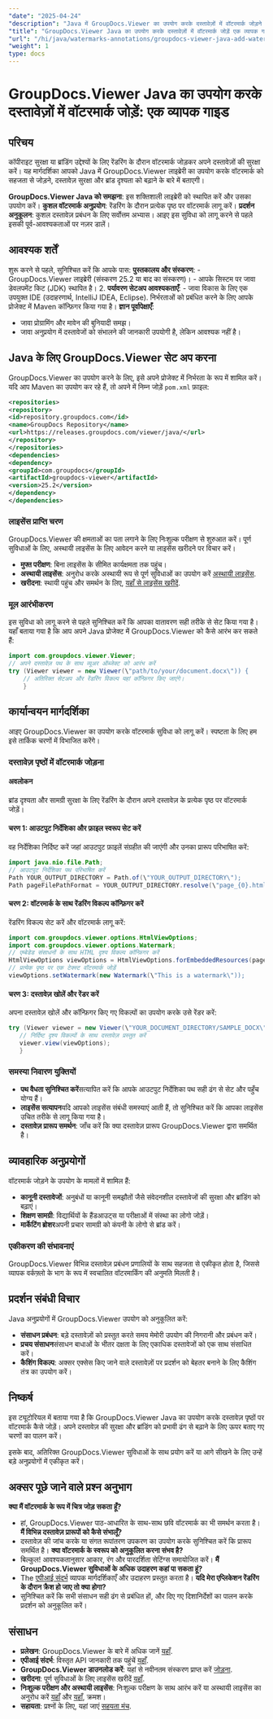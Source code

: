 ```yaml
---
"date": "2025-04-24"
"description": "Java में GroupDocs.Viewer का उपयोग करके दस्तावेज़ों में वॉटरमार्क जोड़ने का तरीका जानें। इस चरण-दर-चरण ट्यूटोरियल के साथ दस्तावेज़ सुरक्षा और ब्रांडिंग को बेहतर बनाएँ।"
"title": "GroupDocs.Viewer Java का उपयोग करके दस्तावेज़ों में वॉटरमार्क जोड़ें एक व्यापक गाइड"
"url": "/hi/java/watermarks-annotations/groupdocs-viewer-java-add-watermark-documents/"
"weight": 1
type: docs
---
```

# GroupDocs.Viewer Java का उपयोग करके दस्तावेज़ों में वॉटरमार्क जोड़ें: एक व्यापक गाइड

## परिचय

कॉपीराइट सुरक्षा या ब्रांडिंग उद्देश्यों के लिए रेंडरिंग के दौरान वॉटरमार्क जोड़कर अपने दस्तावेज़ों की सुरक्षा करें। यह मार्गदर्शिका आपको Java में GroupDocs.Viewer लाइब्रेरी का उपयोग करके वॉटरमार्क को सहजता से जोड़ने, दस्तावेज़ सुरक्षा और ब्रांड दृश्यता को बढ़ाने के बारे में बताएगी।

**GroupDocs.Viewer Java को समझना**: 
इस शक्तिशाली लाइब्रेरी को स्थापित करें और उसका उपयोग करें।
**कुशल वॉटरमार्क अनुप्रयोग**: 
रेंडरिंग के दौरान प्रत्येक पृष्ठ पर वॉटरमार्क लागू करें।
**प्रदर्शन अनुकूलन**: कुशल दस्तावेज़ प्रबंधन के लिए सर्वोत्तम अभ्यास।
आइए इस सुविधा को लागू करने से पहले इसकी पूर्व-आवश्यकताओं पर नज़र डालें।
## आवश्यक शर्तें
शुरू करने से पहले, सुनिश्चित करें कि आपके पास:
**पुस्तकालय और संस्करण**:
	- GroupDocs.Viewer लाइब्रेरी (संस्करण 25.2 या बाद का संस्करण)।
	- आपके सिस्टम पर जावा डेवलपमेंट किट (JDK) स्थापित है। 
2. **पर्यावरण सेटअप आवश्यकताएँ**:
	- जावा विकास के लिए एक उपयुक्त IDE (उदाहरणार्थ, IntelliJ IDEA, Eclipse).
	निर्भरताओं को प्रबंधित करने के लिए आपके प्रोजेक्ट में Maven कॉन्फ़िगर किया गया है।
**ज्ञान पूर्वापेक्षाएँ**:
- जावा प्रोग्रामिंग और मावेन की बुनियादी समझ।
- जावा अनुप्रयोग में दस्तावेजों को संभालने की जानकारी उपयोगी है, लेकिन आवश्यक नहीं है।
## Java के लिए GroupDocs.Viewer सेट अप करना
GroupDocs.Viewer का उपयोग करने के लिए, इसे अपने प्रोजेक्ट में निर्भरता के रूप में शामिल करें। यदि आप Maven का उपयोग कर रहे हैं, तो अपने में निम्न जोड़ें `pom.xml` फ़ाइल:
```xml
<repositories>
<repository>
<id>repository.groupdocs.com</id>
<name>GroupDocs Repository</name>
<url>https://releases.groupdocs.com/viewer/java/</url>
</repository>
</repositories>
<dependencies>
<dependency>
<groupId>com.groupdocs</groupId>
<artifactId>groupdocs-viewer</artifactId>
<version>25.2</version>
</dependency>
</dependencies>
```

### लाइसेंस प्राप्ति चरण
GroupDocs.Viewer की क्षमताओं का पता लगाने के लिए निःशुल्क परीक्षण से शुरुआत करें। पूर्ण सुविधाओं के लिए, अस्थायी लाइसेंस के लिए आवेदन करने या लाइसेंस खरीदने पर विचार करें।
- **मुफ्त परीक्षण**: बिना लाइसेंस के सीमित कार्यक्षमता तक पहुंच।
- **अस्थायी लाइसेंस**: अनुरोध करके अस्थायी रूप से पूर्ण सुविधाओं का उपयोग करें [अस्थायी लाइसेंस](https://purchase.groupdocs.com/temporary-license/).
- **खरीदना**: स्थायी पहुंच और समर्थन के लिए, [यहाँ से लाइसेंस खरीदें](https://purchase.groupdocs.com/buy).
### मूल आरंभीकरण
इस सुविधा को लागू करने से पहले सुनिश्चित करें कि आपका वातावरण सही तरीके से सेट किया गया है। यहाँ बताया गया है कि आप अपने Java प्रोजेक्ट में GroupDocs.Viewer को कैसे आरंभ कर सकते हैं:
```java
import com.groupdocs.viewer.Viewer;
// अपने दस्तावेज़ पथ के साथ व्यूअर ऑब्जेक्ट को आरंभ करें
try (Viewer viewer = new Viewer(\"path/to/your/document.docx\")) {
	// अतिरिक्त सेटअप और रेंडरिंग विकल्प यहां कॉन्फ़िगर किए जाएंगे।
	}
```

## कार्यान्वयन मार्गदर्शिका
आइए GroupDocs.Viewer का उपयोग करके वॉटरमार्क सुविधा को लागू करें। स्पष्टता के लिए हम इसे तार्किक चरणों में विभाजित करेंगे।
### दस्तावेज़ पृष्ठों में वॉटरमार्क जोड़ना
#### अवलोकन
ब्रांड दृश्यता और सामग्री सुरक्षा के लिए रेंडरिंग के दौरान अपने दस्तावेज़ के प्रत्येक पृष्ठ पर वॉटरमार्क जोड़ें।
#### चरण 1: आउटपुट निर्देशिका और फ़ाइल स्वरूप सेट करें
वह निर्देशिका निर्दिष्ट करें जहां आउटपुट फ़ाइलें संग्रहीत की जाएंगी और उनका प्रारूप परिभाषित करें:
```java
import java.nio.file.Path;
// आउटपुट निर्देशिका पथ परिभाषित करें
Path YOUR_OUTPUT_DIRECTORY = Path.of(\"YOUR_OUTPUT_DIRECTORY\");
Path pageFilePathFormat = YOUR_OUTPUT_DIRECTORY.resolve(\"page_{0}.html\");
```
#### चरण 2: वॉटरमार्क के साथ रेंडरिंग विकल्प कॉन्फ़िगर करें
रेंडरिंग विकल्प सेट करें और वॉटरमार्क लागू करें:
```java
import com.groupdocs.viewer.options.HtmlViewOptions;
import com.groupdocs.viewer.options.Watermark;
// एम्बेडेड संसाधनों के साथ HTML दृश्य विकल्प कॉन्फ़िगर करें
HtmlViewOptions viewOptions = HtmlViewOptions.forEmbeddedResources(pageFilePathFormat);
// प्रत्येक पृष्ठ पर एक टेक्स्ट वॉटरमार्क जोड़ें
viewOptions.setWatermark(new Watermark(\"This is a watermark\"));
```

#### चरण 3: दस्तावेज़ खोलें और रेंडर करें
अपना दस्तावेज़ खोलें और कॉन्फ़िगर किए गए विकल्पों का उपयोग करके उसे रेंडर करें:
```java
try (Viewer viewer = new Viewer(\"YOUR_DOCUMENT_DIRECTORY/SAMPLE_DOCX\")) {
   // निर्दिष्ट दृश्य विकल्पों के साथ दस्तावेज़ प्रस्तुत करें
   viewer.view(viewOptions);
   }
```

### समस्या निवारण युक्तियों
- **पथ वैधता सुनिश्चित करें**सत्यापित करें कि आपके आउटपुट निर्देशिका पथ सही ढंग से सेट और पहुँच योग्य हैं।
- **लाइसेंस सत्यापन**यदि आपको लाइसेंस संबंधी समस्याएं आती हैं, तो सुनिश्चित करें कि आपका लाइसेंस उचित तरीके से लागू किया गया है।
- **दस्तावेज़ प्रारूप समर्थन**: जाँच करें कि क्या दस्तावेज़ प्रारूप GroupDocs.Viewer द्वारा समर्थित है।
## व्यावहारिक अनुप्रयोगों
वॉटरमार्क जोड़ने के उपयोग के मामलों में शामिल हैं:
- **कानूनी दस्तावेजों**: 
अनुबंधों या कानूनी समझौतों जैसे संवेदनशील दस्तावेजों की सुरक्षा और ब्रांडिंग को बढ़ाएं।
- **शिक्षण सामग्री**: 
विद्यार्थियों के हैंडआउट्स या परीक्षाओं में संस्था का लोगो जोड़ें।
- **मार्केटिंग ब्रोशर**अपनी प्रचार सामग्री को कंपनी के लोगो से ब्रांड करें।
### एकीकरण की संभावनाएं
GroupDocs.Viewer विभिन्न दस्तावेज़ प्रबंधन प्रणालियों के साथ सहजता से एकीकृत होता है, जिससे व्यापक वर्कफ़्लो के भाग के रूप में स्वचालित वॉटरमार्किंग की अनुमति मिलती है।
## प्रदर्शन संबंधी विचार
Java अनुप्रयोगों में GroupDocs.Viewer उपयोग को अनुकूलित करें:
- **संसाधन प्रबंधन**: बड़े दस्तावेज़ों को प्रस्तुत करते समय मेमोरी उपयोग की निगरानी और प्रबंधन करें।
- **प्रचय संसाधन**संसाधन बाधाओं के भीतर दक्षता के लिए एकाधिक दस्तावेजों को एक साथ संसाधित करें।
- **कैशिंग विकल्प**: अक्सर एक्सेस किए जाने वाले दस्तावेज़ों पर प्रदर्शन को बेहतर बनाने के लिए कैशिंग तंत्र का उपयोग करें।
## निष्कर्ष
इस ट्यूटोरियल में बताया गया है कि GroupDocs.Viewer Java का उपयोग करके दस्तावेज़ पृष्ठों पर वॉटरमार्क कैसे जोड़ें। अपने दस्तावेज़ की सुरक्षा और ब्रांडिंग को प्रभावी ढंग से बढ़ाने के लिए ऊपर बताए गए चरणों का पालन करें।

इसके बाद, अतिरिक्त GroupDocs.Viewer सुविधाओं के साथ प्रयोग करें या आगे सीखने के लिए उन्हें बड़े अनुप्रयोगों में एकीकृत करें।
## अक्सर पूछे जाने वाले प्रश्न अनुभाग
**क्या मैं वॉटरमार्क के रूप में चित्र जोड़ सकता हूँ?**
- हां, GroupDocs.Viewer पाठ-आधारित के साथ-साथ छवि वॉटरमार्क का भी समर्थन करता है।
**मैं विभिन्न दस्तावेज़ प्रारूपों को कैसे संभालूँ?**
- दस्तावेज़ की जांच करके या संगत रूपांतरण उपकरण का उपयोग करके सुनिश्चित करें कि प्रारूप समर्थित है।
**क्या वॉटरमार्क के स्वरूप को अनुकूलित करना संभव है?**
- बिल्कुल! आवश्यकतानुसार आकार, रंग और पारदर्शिता सेटिंग्स समायोजित करें।
**मैं GroupDocs.Viewer सुविधाओं के अधिक उदाहरण कहां पा सकता हूं?**
- The [एपीआई संदर्भ](https://reference.groupdocs.com/viewer/java/) व्यापक मार्गदर्शिकाएँ और उदाहरण प्रस्तुत करता है।
**यदि मेरा एप्लिकेशन रेंडरिंग के दौरान क्रैश हो जाए तो क्या होगा?**
- सुनिश्चित करें कि सभी संसाधन सही ढंग से प्रबंधित हों, और दिए गए दिशानिर्देशों का पालन करके प्रदर्शन को अनुकूलित करें।

## संसाधन
- **प्रलेखन**: GroupDocs.Viewer के बारे में अधिक जानें [यहाँ](https://docs.groupdocs.com/viewer/java/).
- **एपीआई संदर्भ**: विस्तृत API जानकारी तक पहुंचें [यहाँ](https://reference.groupdocs.com/viewer/java/).
- **GroupDocs.Viewer डाउनलोड करें**: यहां से नवीनतम संस्करण प्राप्त करें [जोड़ना](https://releases.groupdocs.com/viewer/java/).
- **खरीदना**: पूर्ण सुविधाओं के लिए लाइसेंस खरीदें [यहाँ](https://purchase.groupdocs.com/buy).
- **निःशुल्क परीक्षण और अस्थायी लाइसेंस**: निःशुल्क परीक्षण के साथ आरंभ करें या अस्थायी लाइसेंस का अनुरोध करें [यहाँ](https://releases.groupdocs.com/viewer/java/) और [यहाँ](https://purchase.groupdocs.com/temporary-license/), क्रमश।
- **सहायता**: प्रश्नों के लिए, यहां जाएं [सहयता मंच](https://forum.groupdocs.com/viewer/).